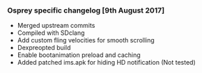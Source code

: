### Osprey specific changelog [9th August 2017]

* Merged upstream commits 
* Compiled with SDclang
* Add custom fling velocities for smooth scrolling
* Dexpreopted build
* Enable bootanimation preload and caching
* Added patched ims.apk for hiding HD notification (Not tested)
